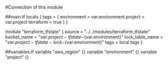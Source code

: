 #Connection of this module 

##main.tf
locals {
  tags = {
    environment = var.environment
    project     = var.project
    terraform   = true
  }
}

module "terraform_tfstate" {
  source          = "../../modules/terraform_tfstate"
  bucket_name     = "${var.project}-tfstate-${var.environment}"
  lock_table_name = "${var.project}-tfstate-lock-${var.environment}"
  tags            = local.tags
}


##variables.tf
variable "aws_region" {}
variable "environment" {}
variable "project" {}